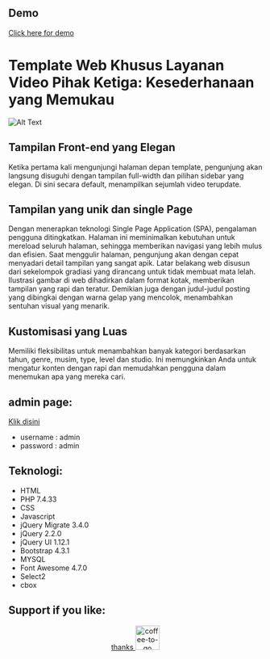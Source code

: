 ## Demo

[Click here for demo](https://free.glccontrol.com/)

# Template Web Khusus Layanan Video Pihak Ketiga: Kesederhanaan yang Memukau

![Alt Text](https://yusup-maulana.github.io/IMG/websiteanime/webanime2.webp)

## Tampilan Front-end yang Elegan

Ketika pertama kali mengunjungi halaman depan template, pengunjung akan langsung disuguhi dengan tampilan full-width dan pilihan sidebar yang elegan. Di sini secara default, menampilkan sejumlah video terupdate.

## Tampilan yang unik dan single Page

Dengan menerapkan teknologi Single Page Application (SPA), pengalaman pengguna ditingkatkan. Halaman ini meminimalkan kebutuhan untuk mereload seluruh halaman, sehingga memberikan navigasi yang lebih mulus dan efisien.
Saat menggulir halaman, pengunjung akan dengan cepat menyadari detail tampilan yang sangat apik. Latar belakang web disusun dari sekelompok gradiasi yang dirancang untuk tidak membuat mata lelah. Ilustrasi gambar di web dihadirkan dalam format kotak, memberikan tampilan yang rapi dan teratur. Demikian juga dengan judul-judul posting yang dibingkai dengan warna gelap yang mencolok, menambahkan sentuhan visual yang menarik.

## Kustomisasi yang Luas

Memiliki fleksibilitas untuk menambahkan banyak kategori berdasarkan tahun, genre, musim, type, level dan studio. Ini memungkinkan Anda untuk mengatur konten dengan rapi dan memudahkan pengguna dalam menemukan apa yang mereka cari.

## admin page:

[Klik disini](https://free.glccontrol.com/admin/)

- username : admin
- password : admin

## Teknologi:

- HTML
- PHP 7.4.33
- CSS
- Javascript
- jQuery Migrate 3.4.0
- jQuery 2.2.0
- jQuery UI 1.12.1
- Bootstrap 4.3.1
- MYSQL
- Font Awesome 4.7.0
- Select2
- cbox

## Support if you like:

<p align="center">
  <a href="https://saweria.co/yusupmaulana">thanks
<img width="48" height="48" src="https://img.icons8.com/doodle/48/coffee-to-go.png" alt="coffee-to-go"/>
  </a>

</p>
